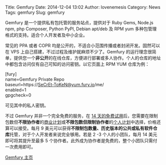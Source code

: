 Title: Gemfury
Date: 2014-12-04 13:02
Author: lovenemesis
Category: News
Tags: gemfury
Slug: gemfury

Gemfury 是一个提供私有包托管的服务站点，提供对于 Ruby Gems, Node.js npm,
php Composer, Python PyPl, Debian apt/deb 及 RPM yum
多种包管理格式的支持。适合个人开发者及中小企业。

常见的 PPA 或者 COPR
均是公开的，不适合小范围传播或者封闭开发。固然可以在 VPS
上自己搭建，不过过程及维护就麻烦不少了。Gemfury
的运行理念很简单，提供您一个**非公开**的在线仓库，方便进行部署或多人协作。个人的仓库的地址中都包含访问仅有自己可知的访问密钥。以它页面上
RPM YUM 仓库为例：

[fury]  
name=Gemfury Private Repo  
baseurl=https://SeCrEt-ToKeN@yum.fury.io/me/  
enabled=1  
gpgcheck=0

可见其中的私人密钥。

不过 Gemfury 并非一个完全免费的服务，在 [14
天的免费试用](https://gemfury.com/signup)后，您需要在限制包数但**不限协作者**的[商业计划](https://gemfury.com/plans)或**不限包数但限制协作者**的[个人计划](https://gemfury.com/plans/personal)中选择，价格还算可以接受。每月
9
美元可以获得**不限制包数量、历史版本的公共或私有软件仓库**托管，对于个人开发者来说完全够用。若是
2 -3 个人的小团队，每月 14 美元即可将其提升至最多 5
个协作者。此外成为协作者是免费的，整个小团队只需付一次费用即可。

[Gemfury 主页](https://gemfury.com/)
